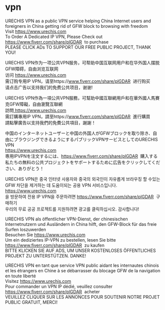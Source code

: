# vpn
URECHIS VPN as a public VPN service helping China Internet users and foreigners in China getting rid of GFW block to browsing with freedom<br>
Visit <a href="https://www.urechis.com" target="_blank">https://www.urechis.com</a><br>To Order A Dedicated IP VPN, Please Check out https://www.fiverr.com/share/plGDAR&nbsp; to purchase<br>
PLEASE CLICK ADs TO SUPPORT OUR FREE PUBLIC PROJECT, THANK YOU!

URECHIS VPN作为一项公共VPN服务，可帮助中国互联网用户和在华外国人摆脱GFW障碍，自由浏览互联网<br>
访问 <a href="https://www.urechis.com" target="_blank">https://www.urechis.com</a><br>需订购专用IP VPN，请至https://www.fiverr.com/share/plGDAR&nbsp; 进行购买<br>
请点击广告以支持我们的免费公共项目，谢谢!

URECHIS VPN作為一項公共VPN服務，可幫助中國互聯網用戶和在華外國人馬賽克GFW障礙，自由瀏覽互聯網<br>
訪問<a href="https://www.urechis.com" target="_blank"> https://www.urechis.com</a> <br>需訂購專用IP VPN，請至https://www.fiverr.com/share/plGDAR&nbsp; 進行購買<br>
請點擊廣告以支持我們的免費公共項目，謝謝！

中国のインターネットユーザーと中国の外国人がGFWブロックを取り除き、自由にブラウジングできるようにするパブリックVPNサービスとしてのURECHIS VPN <br>
<a href="https://www.urechis.com" target="_blank"> https://www.urechis.com</a> <br>専用IPVPNを注文するには、https://www.fiverr.com/share/plGDAR&nbsp; 購入する<br>
私たちの無料の公共プロジェクトをサポートするために広告をクリックしてください、ありがとう！

URECHIS VPN은 중국 인터넷 사용자와 중국의 외국인이 자유롭게 브라우징 할 수있는 GFW 차단을 제거하는 데 도움이되는 공용 VPN 서비스입니다. <br>
<a href="https://www.urechis.com" target="_blank"> https://www.urechis.com</a> <br>을 방문하여 전용 IP VPN을 주문하려면 https://www.fiverr.com/share/plGDAR&nbsp; 구매하기 <br>
우리의 무료 공공 프로젝트를 지원하려면 광고를 클릭하십시오. 감사합니다!

URECHIS VPN als öffentlicher VPN-Dienst, der chinesischen Internetnutzern und Ausländern in China hilft, den GFW-Block für das freie Surfen loszuwerden <br>
Besuchen Sie <a href="https://www.urechis.com" target="_blank"> https://www.urechis.com</a> <br> Um ein dediziertes IP-VPN zu bestellen, lesen Sie bitte https://www.fiverr.com/share/plGDAR&nbsp; zu kaufen <br>
BITTE KLICKEN SIE AUF ADS, UM UNSER KOSTENLOSES ÖFFENTLICHES PROJEKT ZU UNTERSTÜTZEN. DANKE!

URECHIS VPN en tant que service VPN public aidant les internautes chinois et les étrangers en Chine à se débarrasser du blocage GFW de la navigation en toute liberté <br>
Visitez <a href="https://www.urechis.com" target="_blank"> https://www.urechis.com</a> <br> Pour commander un VPN IP dédié, veuillez consulter https://www.fiverr.com/share/plGDAR&nbsp; acheter <br>
VEUILLEZ CLIQUER SUR LES ANNONCES POUR SOUTENIR NOTRE PROJET PUBLIC GRATUIT, MERCI!
